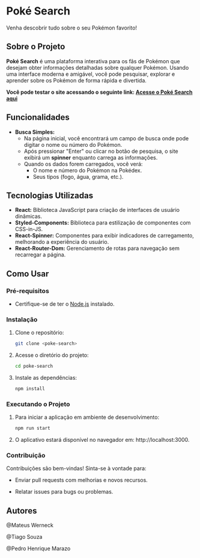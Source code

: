 # Poké Search

Venha descobrir tudo sobre o seu Pokémon favorito!

## Sobre o Projeto

**Poké Search** é uma plataforma interativa para os fãs de Pokémon que desejam obter informações detalhadas sobre qualquer Pokémon. Usando uma interface moderna e amigável, você pode pesquisar, explorar e aprender sobre os Pokémon de forma rápida e divertida.

**Você pode testar o site acessando o seguinte link: [Acesse o Poké Search aqui](https://poke-searching.surge.sh)**

## Funcionalidades

- **Busca Simples:** 
   - Na página inicial, você encontrará um campo de busca onde pode digitar o nome ou número do Pokémon.
   - Após pressionar "Enter" ou clicar no botão de pesquisa, o site exibirá um **spinner** enquanto carrega as informações.
   - Quando os dados forem carregados, você verá:
     - O nome e número do Pokémon na Pokédex.
     - Seus tipos (fogo, água, grama, etc.).

## Tecnologias Utilizadas

- **React:** Biblioteca JavaScript para criação de interfaces de usuário dinâmicas.
- **Styled-Components:** Biblioteca para estilização de componentes com CSS-in-JS.
- **React-Spinner:** Componentes para exibir indicadores de carregamento, melhorando a experiência do usuário.
- **React-Router-Dom:** Gerenciamento de rotas para navegação sem recarregar a página.

## Como Usar

### Pré-requisitos

- Certifique-se de ter o [Node.js](https://nodejs.org) instalado.

### Instalação

1. Clone o repositório:
   ```bash
   git clone <poke-search>
2. Acesse o diretório do projeto:
    ```bash
    cd poke-search
3. Instale as dependências:
    ```bash
    npm install
 
### Executando o Projeto

1. Para iniciar a aplicação em ambiente de desenvolvimento:
    ```bash
    npm run start
2. O aplicativo estará disponível no navegador em: http://localhost:3000.
   
### Contribuição

Contribuições são bem-vindas! Sinta-se à vontade para:

- Enviar pull requests com melhorias e novos recursos.
    
- Relatar issues para bugs ou problemas.
    
## Autores

@Mateus Werneck

@Tiago Souza 

@Pedro Henrique Marazo 
